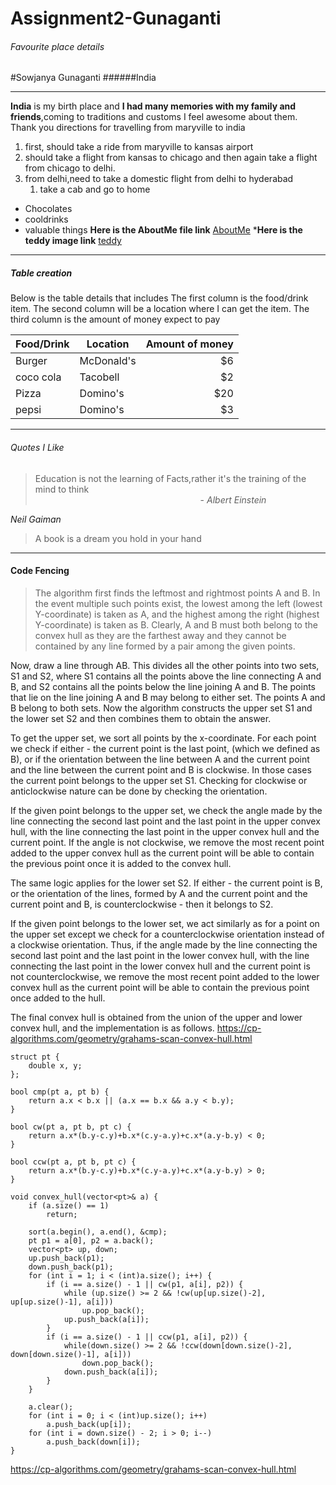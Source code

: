 # Assignment2-Gunaganti
###### Favourite place details
#Sowjanya Gunaganti
######India 

---

**India** is my birth place and **I had many memories with my family and friends**,coming to traditions and customs I feel awesome about them.
Thank you
directions for travelling from maryville to india
1. first, should take a ride from maryville to kansas airport 
2. should take a flight from kansas to chicago and then again take a flight from chicago to delhi.
3. from delhi,need to take a domestic flight from delhi to hyderabad
    1. take a cab and go to home
* Chocolates 
* cooldrinks
* valuable things 
**Here is the AboutMe file link**
[AboutMe](https://github.com/SowjanyaGunaganti/Assignment2-Gunaganti/blob/main/AboutMe.md)
***Here is the teddy image link**
[teddy](https://github.com/SowjanyaGunaganti/Assignment2-Gunaganti/blob/main/image.jpg)

---

##### Table creation
Below is the table details that includes 
The first column is the food/drink item.
The second column will be a location where I can get the item.
The third column is the amount of money expect to pay

| Food/Drink | Location | Amount of money |
|          ---    |     ---    |   ---:   |
| Burger    | McDonald's  | $6       |
| coco cola | Tacobell    | $2       |
| Pizza     | Domino's    | $20      |
| pepsi     | Domino's    | $3       |

---

###### Quotes I Like


 > Education is not the learning of Facts,rather it's the training of the mind to think <br> 
 &nbsp; &nbsp; &nbsp; &nbsp; &nbsp; &nbsp; &nbsp; &nbsp; &nbsp; &nbsp; &nbsp; &nbsp; &nbsp; &nbsp; &nbsp; &nbsp; &nbsp; &nbsp; &nbsp; &nbsp; &nbsp; &nbsp; &nbsp; &nbsp; &nbsp; &nbsp; &nbsp; &nbsp; &nbsp; &nbsp; &nbsp; &nbsp; &nbsp; &nbsp;- *Albert Einstein*


  *Neil Gaiman*

 > A book is a dream you hold in your hand

 ---

 #### Code Fencing
 >The algorithm first finds the leftmost and rightmost points A and B. In the event multiple such points exist, the lowest among the left (lowest Y-coordinate) is taken as A, and the highest among the right (highest Y-coordinate) is taken as B. Clearly, A and B must both belong to the convex hull as they are the farthest away and they cannot be contained by any line formed by a pair among the given points.

Now, draw a line through AB. This divides all the other points into two sets, S1 and S2, where S1 contains all the points above the line connecting A and B, and S2 contains all the points below the line joining A and B. The points that lie on the line joining A and B may belong to either set. The points A and B belong to both sets. Now the algorithm constructs the upper set S1 and the lower set S2 and then combines them to obtain the answer.

To get the upper set, we sort all points by the x-coordinate. For each point we check if either - the current point is the last point, (which we defined as B), or if the orientation between the line between A and the current point and the line between the current point and B is clockwise. In those cases the current point belongs to the upper set S1. Checking for clockwise or anticlockwise nature can be done by checking the orientation.

If the given point belongs to the upper set, we check the angle made by the line connecting the second last point and the last point in the upper convex hull, with the line connecting the last point in the upper convex hull and the current point. If the angle is not clockwise, we remove the most recent point added to the upper convex hull as the current point will be able to contain the previous point once it is added to the convex hull.

The same logic applies for the lower set S2. If either - the current point is B, or the orientation of the lines, formed by A and the current point and the current point and B, is counterclockwise - then it belongs to S2.

If the given point belongs to the lower set, we act similarly as for a point on the upper set except we check for a counterclockwise orientation instead of a clockwise orientation. Thus, if the angle made by the line connecting the second last point and the last point in the lower convex hull, with the line connecting the last point in the lower convex hull and the current point is not counterclockwise, we remove the most recent point added to the lower convex hull as the current point will be able to contain the previous point once added to the hull.

The final convex hull is obtained from the union of the upper and lower convex hull, and the implementation is as follows.
<https://cp-algorithms.com/geometry/grahams-scan-convex-hull.html>
~~~
struct pt {
    double x, y;
};

bool cmp(pt a, pt b) {
    return a.x < b.x || (a.x == b.x && a.y < b.y);
}

bool cw(pt a, pt b, pt c) {
    return a.x*(b.y-c.y)+b.x*(c.y-a.y)+c.x*(a.y-b.y) < 0;
}

bool ccw(pt a, pt b, pt c) {
    return a.x*(b.y-c.y)+b.x*(c.y-a.y)+c.x*(a.y-b.y) > 0;
}

void convex_hull(vector<pt>& a) {
    if (a.size() == 1)
        return;

    sort(a.begin(), a.end(), &cmp);
    pt p1 = a[0], p2 = a.back();
    vector<pt> up, down;
    up.push_back(p1);
    down.push_back(p1);
    for (int i = 1; i < (int)a.size(); i++) {
        if (i == a.size() - 1 || cw(p1, a[i], p2)) {
            while (up.size() >= 2 && !cw(up[up.size()-2], up[up.size()-1], a[i]))
                up.pop_back();
            up.push_back(a[i]);
        }
        if (i == a.size() - 1 || ccw(p1, a[i], p2)) {
            while(down.size() >= 2 && !ccw(down[down.size()-2], down[down.size()-1], a[i]))
                down.pop_back();
            down.push_back(a[i]);
        }
    }

    a.clear();
    for (int i = 0; i < (int)up.size(); i++)
        a.push_back(up[i]);
    for (int i = down.size() - 2; i > 0; i--)
        a.push_back(down[i]);
}
~~~
<https://cp-algorithms.com/geometry/grahams-scan-convex-hull.html>




    